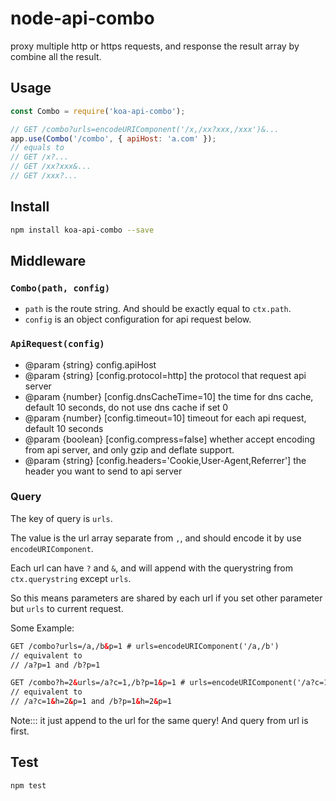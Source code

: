 # node-api-combo
proxy multiple http or https requests, and response the result array by combine all the result.

## Usage

```js
const Combo = require('koa-api-combo');

// GET /combo?urls=encodeURIComponent('/x,/xx?xxx,/xxx')&...
app.use(Combo('/combo', { apiHost: 'a.com' });
// equals to
// GET /x?...
// GET /xx?xxx&...
// GET /xxx?...
```

## Install

```sh
npm install koa-api-combo --save
```

## Middleware

### `Combo(path, config)`

* `path` is the route string. And should be exactly equal to `ctx.path`.
* `config` is an object configuration for api request below.

### `ApiRequest(config)`

* @param {string} config.apiHost
* @param {string} [config.protocol=http] the protocol that request api server
* @param {number} [config.dnsCacheTime=10] the time for dns cache, default 10 seconds, do not use dns cache if set 0
* @param {number} [config.timeout=10] timeout for each api request, default 10 seconds
* @param {boolean} [config.compress=false] whether accept encoding from api server, and only gzip and deflate support.
* @param {string} [config.headers='Cookie,User-Agent,Referrer'] the header you want to send to api server

### Query

The key of query is `urls`.

The value is the url array separate from `,`, and should encode it by use `encodeURIComponent`.

Each url can have `?` and `&`, and will append with the querystring from `ctx.querystring` except `urls`.

So this means parameters are shared by each url if you set other parameter but `urls` to current request.

Some Example:

```html
GET /combo?urls=/a,/b&p=1 # urls=encodeURIComponent('/a,/b')
// equivalent to
// /a?p=1 and /b?p=1

GET /combo?h=2&urls=/a?c=1,/b?p=1&p=1 # urls=encodeURIComponent('/a?c=1,/b?p=1')
// equivalent to
// /a?c=1&h=2&p=1 and /b?p=1&h=2&p=1
```

Note::: it just append to the url for the same query! And query from url is first.

## Test

`npm test`